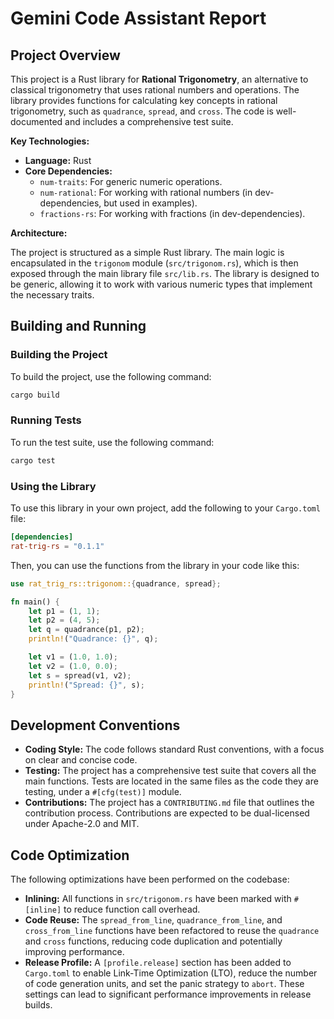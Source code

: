 # Gemini Code Assistant Report

## Project Overview

This project is a Rust library for **Rational Trigonometry**, an alternative to classical trigonometry that uses rational numbers and operations. The library provides functions for calculating key concepts in rational trigonometry, such as `quadrance`, `spread`, and `cross`. The code is well-documented and includes a comprehensive test suite.

**Key Technologies:**

*   **Language:** Rust
*   **Core Dependencies:**
    *   `num-traits`: For generic numeric operations.
    *   `num-rational`: For working with rational numbers (in dev-dependencies, but used in examples).
    *   `fractions-rs`: For working with fractions (in dev-dependencies).

**Architecture:**

The project is structured as a simple Rust library. The main logic is encapsulated in the `trigonom` module (`src/trigonom.rs`), which is then exposed through the main library file `src/lib.rs`. The library is designed to be generic, allowing it to work with various numeric types that implement the necessary traits.

## Building and Running

### Building the Project

To build the project, use the following command:

```sh
cargo build
```

### Running Tests

To run the test suite, use the following command:

```sh
cargo test
```

### Using the Library

To use this library in your own project, add the following to your `Cargo.toml` file:

```toml
[dependencies]
rat-trig-rs = "0.1.1"
```

Then, you can use the functions from the library in your code like this:

```rust
use rat_trig_rs::trigonom::{quadrance, spread};

fn main() {
    let p1 = (1, 1);
    let p2 = (4, 5);
    let q = quadrance(p1, p2);
    println!("Quadrance: {}", q);

    let v1 = (1.0, 1.0);
    let v2 = (1.0, 0.0);
    let s = spread(v1, v2);
    println!("Spread: {}", s);
}
```

## Development Conventions

*   **Coding Style:** The code follows standard Rust conventions, with a focus on clear and concise code.
*   **Testing:** The project has a comprehensive test suite that covers all the main functions. Tests are located in the same files as the code they are testing, under a `#[cfg(test)]` module.
*   **Contributions:** The project has a `CONTRIBUTING.md` file that outlines the contribution process. Contributions are expected to be dual-licensed under Apache-2.0 and MIT.

## Code Optimization

The following optimizations have been performed on the codebase:

*   **Inlining:** All functions in `src/trigonom.rs` have been marked with `#[inline]` to reduce function call overhead.
*   **Code Reuse:** The `spread_from_line`, `quadrance_from_line`, and `cross_from_line` functions have been refactored to reuse the `quadrance` and `cross` functions, reducing code duplication and potentially improving performance.
*   **Release Profile:** A `[profile.release]` section has been added to `Cargo.toml` to enable Link-Time Optimization (LTO), reduce the number of code generation units, and set the panic strategy to `abort`. These settings can lead to significant performance improvements in release builds.
